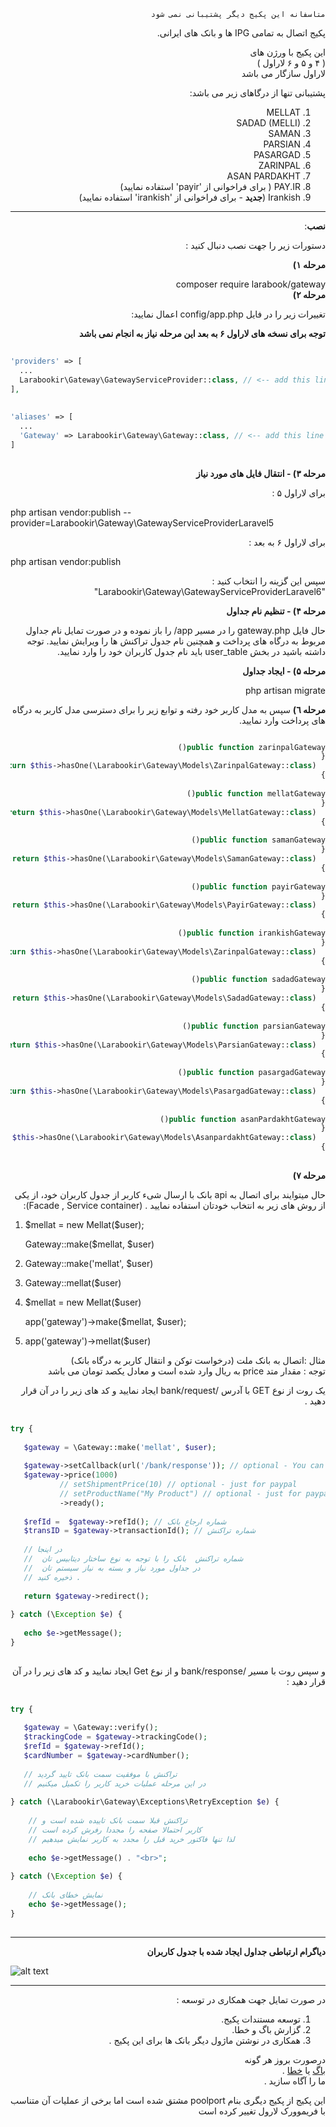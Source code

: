 <div dir="rtl">


```
متاسفانه این پکیج دیگر پشتیبانی نمی شود
```

پکیج اتصال به تمامی IPG ها و  بانک های ایرانی.
 
  
این پکیج با ورژن های  
(  ۴ و ۵ و ۶ لاراول )  
 لاراول سازگار می باشد  
  
  
پشتیبانی تنها از درگاهای زیر می باشد:  
 1. MELLAT  
 2. SADAD (MELLI)  
 3. SAMAN  
 4. PARSIAN  
 5. PASARGAD  
 6. ZARINPAL  
 8. ASAN PARDAKHT   
 9. PAY.IR ( برای فراخوانی از 'payir' استفاده نمایید)  
 10. Irankish (**جدید** -  برای فراخوانی از 'irankish' استفاده نمایید)  
----------  
  
  
**نصب**:  
  
دستورات زیر را جهت نصب دنبال کنید :  
  
**مرحله ۱)**  
  
 composer require larabook/gateway    
**مرحله ۲)**  
  
  تغییرات زیر را در فایل config/app.php اعمال نمایید:  
  
**توجه برای نسخه های لاراول ۶ به بعد  این مرحله نیاز به انجام نمی باشد**   
</div>  
  
```php  
  
'providers' => [  
  ...  
  Larabookir\Gateway\GatewayServiceProvider::class, // <-- add this line at the end of provider array  
],  
  
  
'aliases' => [  
  ...  
  'Gateway' => Larabookir\Gateway\Gateway::class, // <-- add this line at the end of aliases array  
]  
  
```  
  
  
  
<div dir="rtl">  
  
**مرحله ۳) - انتقال فایل های مورد نیاز**  
  
برای لاراول ۵ :  
</div>  
  
 php artisan vendor:publish --provider=Larabookir\Gateway\GatewayServiceProviderLaravel5  
  
<div dir="rtl">  
برای لاراول ۶ به بعد :  
</div>  
  
 php artisan vendor:publish   
  
<div dir="rtl">  
سپس این گزینه را انتخاب کنید :  "Larabookir\Gateway\GatewayServiceProviderLaravel6"  
  
  
**مرحله ۴) - تنظیم نام جداول**  
  
حال فایل gateway.php  را در مسیر app/ را باز نموده و  در صورت تمایل نام جداول مربوط به درگاه های پرداخت و همچنین نام جدول تراکنش ها را ویرایش نمایید. توجه داشته باشید در بخش user_table باید نام جدول کاربران خود را وارد نمایید.  
  
  
  
**مرحله ۵) - ایجاد جداول**  
  
 php artisan migrate  
  
  
**مرحله ٦)**    سپس به مدل کاربر خود رفته و توابع زیر را برای دسترسی مدل کاربر به درگاه های پرداخت وارد نمایید.

```php  

public function zarinpalGateway()  
{  
  return $this->hasOne(\Larabookir\Gateway\Models\ZarinpalGateway::class);  
}  
  
public function mellatGateway()  
{  
  return $this->hasOne(\Larabookir\Gateway\Models\MellatGateway::class);  
}  
  
public function samanGateway()  
{  
  return $this->hasOne(\Larabookir\Gateway\Models\SamanGateway::class);  
}  
  
public function payirGateway()  
{  
  return $this->hasOne(\Larabookir\Gateway\Models\PayirGateway::class);  
}  
  
public function irankishGateway()  
{  
  return $this->hasOne(\Larabookir\Gateway\Models\ZarinpalGateway::class);  
}  
  
public function sadadGateway()  
{  
  return $this->hasOne(\Larabookir\Gateway\Models\SadadGateway::class);  
}  
  
public function parsianGateway()  
{  
  return $this->hasOne(\Larabookir\Gateway\Models\ParsianGateway::class);  
}  
  
public function pasargadGateway()  
{  
  return $this->hasOne(\Larabookir\Gateway\Models\PasargadGateway::class);  
}  
  
public function asanPardakhtGateway()  
{  
  return $this->hasOne(\Larabookir\Gateway\Models\AsanpardakhtGateway::class);  
}  
  
``` 

**مرحله ٧)**  
  
حال میتوایند برای اتصال به api  بانک  با ارسال شیء کاربر از جدول کاربران خود، از یکی از روش های زیر به انتخاب خودتان استفاده نمایید . (Facade , Service container):  
</div>  
   
 1. \$mellat = new Mellat($user);  
   
    Gateway::make($mellat, $user)  
      
 2. Gateway::make('mellat', $user)  
 3. Gateway::mellat($user)  
 4. \$mellat = new Mellat($user)  
   
    app('gateway')->make($mellat, $user);  
      
 5. app('gateway')->mellat($user)  
   
<div dir="rtl">  
  
 مثال :‌اتصال به بانک ملت (درخواست توکن و انتقال کاربر به درگاه بانک)  
توجه :‌ مقدار متد price   به ریال وارد شده است و معادل یکصد تومان می باشد  
  
یک روت از نوع GET با آدرس /bank/request ایجاد نمایید و کد های زیر را در آن قرار دهید .  
  
</div>  
  
  
```php  
  
try {  
  
   $gateway = \Gateway::make('mellat', $user);  
  
   $gateway->setCallback(url('/bank/response')); // optional - You can also change callback url and use new url instead of user's callback url 
   $gateway->price(1000)  
           // setShipmentPrice(10) // optional - just for paypal  
           // setProductName("My Product") // optional - just for paypal  
           ->ready();  
  
   $refId =  $gateway->refId(); // شماره ارجاع بانک  
   $transID = $gateway->transactionId(); // شماره تراکنش  
  
   // در اینجا  
   //  شماره تراکنش  بانک را با توجه به نوع ساختار دیتابیس تان   
   //  در جداول مورد نیاز و بسته به نیاز سیستم تان  
   // ذخیره کنید .  
  
   return $gateway->redirect();  
  
} catch (\Exception $e) {  
  
   echo $e->getMessage();  
}  
  
```  
  
<div dir="rtl">  
  
 و سپس روت با مسیر /bank/response  و از نوع  Get ایجاد نمایید و کد های زیر را در آن قرار دهید :  
  
</div>  
  
  
```php  
  
try {   
  
   $gateway = \Gateway::verify();  
   $trackingCode = $gateway->trackingCode();  
   $refId = $gateway->refId();  
   $cardNumber = $gateway->cardNumber();  
  
   // تراکنش با موفقیت سمت بانک تایید گردید  
   // در این مرحله عملیات خرید کاربر را تکمیل میکنیم  
  
} catch (\Larabookir\Gateway\Exceptions\RetryException $e) {  
  
    // تراکنش قبلا سمت بانک تاییده شده است و  
    // کاربر احتمالا صفحه را مجددا رفرش کرده است  
    // لذا تنها فاکتور خرید قبل را مجدد به کاربر نمایش میدهیم  
  
    echo $e->getMessage() . "<br>";  
  
} catch (\Exception $e) {  
  
    // نمایش خطای بانک  
    echo $e->getMessage();  
}  
  
```  

<hr>

<div dir="rtl">  

**دیاگرام ارتباطی جداول ایجاد شده با جدول کاربران**  

 </div>
  
![alt text](gateways.jpg)
  
  
<hr>

 <div dir="rtl">  

در صورت تمایل جهت همکاری در توسعه :  
  
 1. توسعه مستندات پکیج.  
 2. گزارش باگ و خطا.  
 3. همکاری در نوشتن ماژول دیگر بانک ها برای این پکیج .  
  
  
درصورت بروز هر گونه   
 [باگ](https://github.com/larabook/gateway/issues) یا [خطا](https://github.com/larabook/gateway/issues)  .  
  ما را آگاه سازید .  
    
این پکیج از پکیج دیگری بنام poolport  مشتق شده است اما برخی از عملیات آن متناسب با فریموورک لارول تغییر کرده است  
</div>
